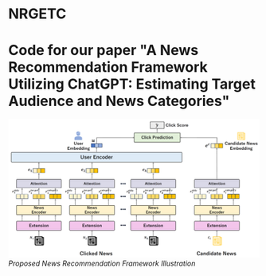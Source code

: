 # NRGETC
# Code for our paper "A News Recommendation Framework Utilizing ChatGPT: Estimating Target Audience and News Categories"
![Proposed News Recommendation Framework Illustration](proposed_framework.png)
*Proposed News Recommendation Framework Illustration*
